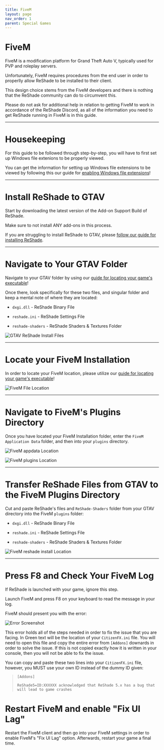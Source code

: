 ```yaml
---
title: FiveM
layout: page
nav_order: 1
parent: Special Games
---
```


# FiveM

FiveM is a modification platform for Grand Theft Auto V, typically used for PVP and roleplay servers. 

Unfortunately, FiveM requires procedures from the end user in order to properlly allow ReShade to be installed to their client.

This design choice stems from the FiveM developers and there is nothing that the ReShade community can do to circumvent this. 

Please do not ask for additional help in relation to getting FiveM to work in accordance of the ReShade Discord, as all of the information you need to get ReShade running in FiveM is in this guide.

---

# Housekeeping

For this guide to be followed through step-by-step, you will have to first set up Windows file extenions to be properly viewed.

You can get the information for setting up Windows file extensions to be viewed by following this our guide for [enabling Windows file extensions](https://guides.martysmods.com/docs/additional-guides/enabling-windows-file-extensions/)!

---

# Install ReShade to GTAV

Start by downloading the latest version of the Add-on Support Build of ReShade.

Make sure to not install ANY add-ons in this process.

If you are struggling to install ReShade to GTAV, please [follow our guide for installing ReShade](https://guides.martysmods.com/docs/reshade-guides/downloading-and-installing-reshade/).

---

# Navigate to Your GTAV Folder

Navigate to your GTAV folder by using our [guide for locating your game's executable](https://guides.martysmods.com/docs/additional-guides/finding-your-game-executable-and-directory/)!

Once there, look specifically for these two files, and singular folder and keep a mental note of where they are located:

* `dxgi.dll` - ReShade Binary File

* `reshade.ini` - ReShade Settings File

* `reshade-shaders` - ReShade Shaders & Textures Folder

![GTAV ReShade Install Files](../images/fivem/gtav-reshade-install-files.png)

---

# Locate your FiveM Installation

In order to locate your FiveM location, please utilize our [guide for locating your game's executable](https://guides.martysmods.com/docs/additional-guides/finding-your-game-executable-and-directory/)!

![FiveM File Location](../images/fivem/fivem-file-location.png)

---

# Navigate to FiveM's Plugins Directory

Once you have located your FiveM Installation folder, enter the `FiveM Application Data` folder, and then into your `plugins` directory.

![FiveM appdata Location](../images/fivem/fivem-appdata-location.png)

![FiveM plugins Location](../images/fivem/fivem-plugins-location.png)

---

# Transfer ReShade Files from GTAV to the FiveM Plugins Directory

Cut and paste ReShade's files and `ReShade-Shaders` folder from your GTAV directory into the FiveM `plugins` folder:

* `dxgi.dll` - ReShade Binary File

* `reshade.ini` - ReShade Settings File

* `reshade-shaders` - ReShade Shaders & Textures Folder

![FiveM reshade install Location](../images/fivem/fivem-reshade-install-location.png)

---

# Press F8 and Check Your FiveM Log

If ReShade is launched with your game, ignore this step.

Launch FiveM and press F8 on your keyboard to read the message in your log.

FiveM should present you with the error:

![Error Screenshot](../images/fivem/fivem_reshade5_bs.png)

This error holds all of the steps needed in order to fix the issue that you are facing. In Green text will be the location of your `CitizenFX.ini` file. You will need to open this file and copy the entire error from `[Addons]` downards in order to solve the issue. If this is not copied exactly how it is written in your console, then you will not be able to fix the issue.

You can copy and paste these two lines into your `CitizenFX.ini` file, however, you MUST use your own ID instead of the dummy ID given:

> `[Addons]`
> 
> `ReShade5=ID:XXXXXX acknowledged that ReShade 5.x has a bug that will lead to game crashes`

# Restart FiveM and enable "Fix UI Lag"

Restart the FiveM client and then go into your FiveM settings in order to enable FiveM's "Fix UI Lag" option. Afterwards, restart your game a final time.